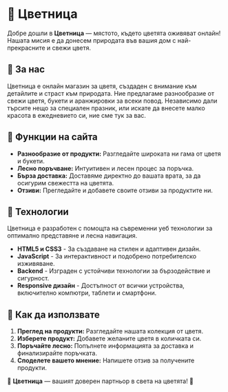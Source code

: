 # 🌸 Цветница

Добре дошли в **Цветница** — мястото, където цветята оживяват онлайн! Нашата мисия е да донесем природата във вашия дом с най-прекрасните и свежи цветя.

## 🌿 За нас

Цветница е онлайн магазин за цветя, създаден с внимание към детайлите и страст към природата. Ние предлагаме разнообразие от свежи цветя, букети и аранжировки за всеки повод. Независимо дали търсите нещо за специален празник, или искате да внесете малко красота в ежедневието си, ние сме тук за вас.

## 🌺 Функции на сайта

- **Разнообразие от продукти:** Разгледайте широката ни гама от цветя и букети.
- **Лесно поръчване:** Интуитивен и лесен процес за поръчка.
- **Бърза доставка:** Доставяме директно до вашата врата, за да осигурим свежестта на цветята.
- **Отзиви:** Прегледайте и добавете своите отзиви за продуктите ни.

## 🚀 Технологии

Цветница е разработен с помощта на съвременни уеб технологии за оптимално представяне и лесна навигация.

- **HTML5 и CSS3** - За създаване на стилен и адаптивен дизайн.
- **JavaScript** - За интерактивност и подобрено потребителско изживяване.
- **Backend** - Изграден с устойчиви технологии за бързодействие и сигурност.
- **Responsive дизайн** - Достъпност от всички устройства, включително компютри, таблети и смартфони.

## 🌷 Как да използвате

1. **Преглед на продукти:** Разгледайте нашата колекция от цветя.
2. **Изберете продукт:** Добавете желаните цветя в количката си.
3. **Поръчайте лесно:** Попълнете информацията за доставка и финализирайте поръчката.
4. **Споделете вашето мнение:** Напишете отзив за получените продукти.

🌸 **Цветница** — вашият доверен партньор в света на цветята! 🌸
